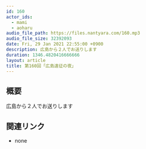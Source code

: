 ```yaml
---
id: 160
actor_ids:
  - mami
  - aoharu
audio_file_path: https://files.nantyara.com/160.mp3
audio_file_size: 32392093
date: Fri, 29 Jan 2021 22:55:00 +0900
description: 広島から２人でお送りします
duration: 1346.4820416666666
layout: article
title: 第160回「広島遠征の夜」
---
```

## 概要

広島から２人でお送りします

## 関連リンク

* none
